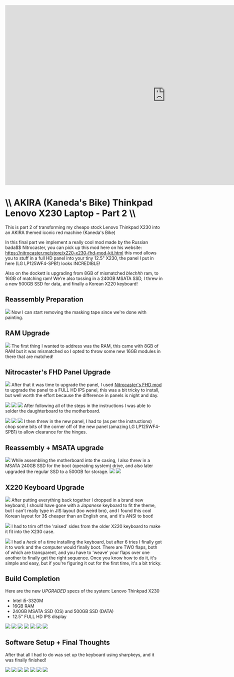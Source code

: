 <iframe width="1024" height="576" src="https://www.youtube.com/embed/vVhLR11Bf6c" title="YouTube video player" frameborder="0" allow="accelerometer; autoplay; clipboard-write; encrypted-media; gyroscope; picture-in-picture" allowfullscreen></iframe>

# \\\ AKIRA (Kaneda's Bike) Thinkpad Lenovo X230 Laptop - Part 2 \\\

This is part 2 of transforming my cheapo stock Lenovo Thinkpad X230 into an AKIRA themed iconic red machine (Kaneda's Bike)

In this final part we implement a really cool mod made by the Russian bada$$ Nitrocaster, you can pick up this mod here on his website: https://nitrocaster.me/store/x220-x230-fhd-mod-kit.html this mod allows you to stuff in a full HD panel into your tiny 12.5" X230, the panel I put in here (LG LP125WF4-SPB1) looks INCREDIBLE!

Also on the dockett is upgrading from 8GB of mismatched *blechhh* ram, to 16GB of matching ram! We're also tossing in a 240GB MSATA SSD, I threw in a new 500GB SSD for data, and finally a Korean X220 keyboard!

## Reassembly Preparation 

![](01_230.jpg)
Now I can start removing the masking tape since we're done with painting. 

## RAM Upgrade

![](02_230.jpg)
The first thing I wanted to address was the RAM, this came with 8GB of RAM but it was mismatched so I opted to throw some new 16GB modules in there that are matched!

## Nitrocaster's FHD Panel Upgrade

![](03_230.jpg)
After that it was time to upgrade the panel, I used [Nitrocaster's FHD mod](https://nitrocaster.me/store/x220-x230-fhd-mod-kit.html) to upgrade the panel to a FULL HD IPS panel, this was a bit tricky to install, but well worth the effort because the difference in panels is night and day. 

![](04_230.jpg)
![](05_230.jpg)
![](06_230.jpg)
After following all of the steps in the instructions I was able to solder the daughterboard to the motherboard.

![](07_230.jpg)
![](08_230.jpg)
![](09_230.jpg)
I then threw in the new panel, I had to (as per the instructions) chop some bits of the corner off of the new panel (amazing LG LP125WF4-SPB1) to allow clearance for the hinges. 

## Reassembly + MSATA upgrade

![](10_230.jpg)
While assembling the motherboard into the casing, I also threw in a MSATA 240GB SSD for the boot (operating system) drive, and also later upgraded the regular SSD to a 500GB for storage. 
![](11_230.jpg)
![](12_230.jpg)

## X220 Keyboard Upgrade

![](13_230.jpg)
After putting everything back together I dropped in a brand new keyboard, I should have gone with a *Japanese* keyboard to fit the theme, but I can't really type in JIS layout (too weird bro), and I found this cool Korean layout for 3$ cheaper than an English one, and it's ANSI to boot! 

![](14_230.jpg)
I had to trim off the 'raised' sides from the older X220 keyboard to make it fit into the X230 case.

![](15_230.jpg)
I had a *heck* of a time installing the keyboard, but after 6 tries I finally got it to work and the computer would finally boot. There are TWO flaps, both of which are transparent, and you have to 'weave' your flaps over one another to finally get the right sequence. Once you know how to do it, it's simple and easy, but if you're figuring it out for the first time, it's a bit tricky. 

## Build Completion

Here are the new *UPGRADED* specs of the system:
Lenovo Thinkpad X230
- Intel i5-3320M
- 16GB RAM
- 240GB MSATA SSD (OS) and 500GB SSD (DATA)
- 12.5" FULL HD IPS display

![](16_230.jpg)
![](17_230.jpg)
![](18_230.jpg)
![](19_230.jpg)
![](20_230.jpg)
![](21_230.jpg)
![](22_230.jpg)

## Software Setup + Final Thoughts

After that all I had to do was set up the keyboard using sharpkeys, and it was finally finished! 

![](23_230.jpg)
![](24_230.jpg)
![](25_230.jpg)
![](26_230.jpg)
![](27_230.jpg)
![](28_230.jpg)
![](29_230.jpg)
